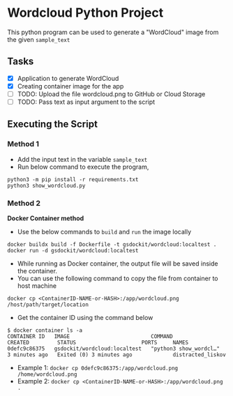 # Wordcloud Python Project
This python program can be used to generate a "WordCloud" image from the given `sample_text`

## Tasks
- [x] Application to generate WordCloud
- [x] Creating container image for the app
- [ ] TODO: Upload the file wordcloud.png to GitHub or Cloud Storage
- [ ] TODO: Pass text as input argument to the script

## Executing the Script
### Method 1
- Add the input text in the variable `sample_text`
- Run below command to execute the program,
```
python3 -m pip install -r requirements.txt
python3 show_wordcloud.py 
```

### Method 2
**Docker Container method**
- Use the below commands to `build` and `run` the image locally
```
docker buildx build -f Dockerfile -t gsdockit/wordcloud:localtest .
docker run -d gsdockit/wordcloud:localtest
```
- While running as Docker container, the output file will be saved inside the container. 
- You can use the following command to copy the file from container to host machine
```
docker cp <ContainerID-NAME-or-HASH>:/app/wordcloud.png /host/path/target/location
```

- Get the container ID using the command below
```
$ docker container ls -a
CONTAINER ID   IMAGE                          COMMAND                  CREATED         STATUS                     PORTS     NAMES
0defc9c86375   gsdockit/wordcloud:localtest   "python3 show_wordcl…"   3 minutes ago   Exited (0) 3 minutes ago             distracted_liskov
```

- Example 1: `docker cp 0defc9c86375:/app/wordcloud.png /home/wordcloud.png`
- Example 2: `docker cp <ContainerID-NAME-or-HASH>:/app/wordcloud.png .`
